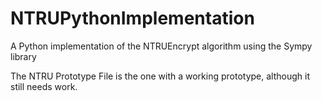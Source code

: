 # NTRUPythonImplementation
A Python implementation of the NTRUEncrypt algorithm using the Sympy library

The NTRU Prototype File is the one with a working prototype, although it still needs work.
